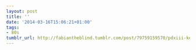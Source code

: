 ```yaml
---
layout: post
title: ''
date: '2014-03-16T15:06:21+01:00'
tags:
- 80s
tumblr_url: http://fabiantheblind.tumblr.com/post/79759159570/pdxiii-kevin-bacon-explains-the-80s-to
---
```

